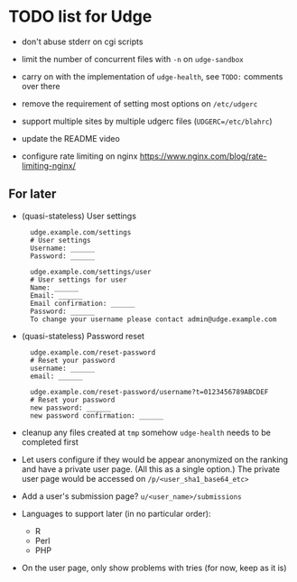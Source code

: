 TODO list for Udge
==================

* don't abuse stderr on cgi scripts

* limit the number of concurrent files with `-n` on `udge-sandbox`

* carry on with the implementation of `udge-health`,
  see `TODO:` comments over there

* remove the requirement of setting most options on `/etc/udgerc`

* support multiple sites by multiple udgerc files (`UDGERC=/etc/blahrc`)

* update the README video

* configure rate limiting on nginx
  https://www.nginx.com/blog/rate-limiting-nginx/


For later
---------

* (quasi-stateless) User settings

		udge.example.com/settings
		# User settings
		Username: ______
		Password: ______

		udge.example.com/settings/user
		# User settings for user
		Name: ______
		Email: ______
		Email confirmation: ______
		Password: ______
		To change your username please contact admin@udge.example.com

* (quasi-stateless) Password reset

		udge.example.com/reset-password
		# Reset your password
		username: ______
		email: ______

		udge.example.com/reset-password/username?t=0123456789ABCDEF
		# Reset your password
		new password: ______
		new password confirmation: ______

* cleanup any files created at `tmp` somehow
  `udge-health` needs to be completed first

* Let users configure if they would be appear anonymized on the ranking and
  have a private user page.  (All this as a single option.)
  The private user page would be accessed on `/p/<user_sha1_base64_etc>`

* Add a user's submission page?  `u/<user_name>/submissions`

* Languages to support later (in no particular order):

	- R
	- Perl
	- PHP

* On the user page, only show problems with tries (for now, keep as it is)
